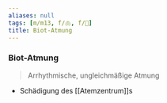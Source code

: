```yaml
---
aliases: null
tags: [m/m13, f/🫁, f/🧠]
title: Biot-Atmung
---
```

### Biot-Atmung
> Arrhythmische, ungleichmäßige Atmung
- Schädigung des [[Atemzentrum]]s